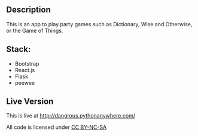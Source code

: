 ## Description

This is an app to play party games such as Dictionary, Wise and Otherwise, or the Game of Things.

## Stack:
* Bootstrap
* React.js
* Flask
* peewee

## Live Version

This is live at http://dangrous.pythonanywhere.com/

All code is licensed under [CC BY-NC-SA](https://creativecommons.org/licenses/by-nc-sa/4.0/)
